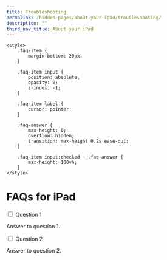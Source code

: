 ```yaml
---
title: Troubleshooting
permalink: /hidden-pages/about-your-ipad/troubleshooting/
description: ""
third_nav_title: About your iPad
---
```


    <style>
        .faq-item {
            margin-bottom: 20px;
        }

        .faq-item input {
            position: absolute;
            opacity: 0;
            z-index: -1;
        }

        .faq-item label {
            cursor: pointer;
        }

        .faq-answer {
            max-height: 0;
            overflow: hidden;
            transition: max-height 0.2s ease-out;
        }

        .faq-item input:checked ~ .faq-answer {
            max-height: 100vh;
        }
    </style>



<h1>FAQs for iPad</h1>

<div class="faq-item">
    <input id="q1" type="checkbox">
    <label for="q1">Question 1</label>
    <p class="faq-answer">Answer to question 1.</p>
</div>

<div class="faq-item">
    <input id="q2" type="checkbox">
    <label for="q2">Question 2</label>
    <p class="faq-answer">Answer to question 2.</p>
</div>

<!-- Add more FAQs as needed -->
	